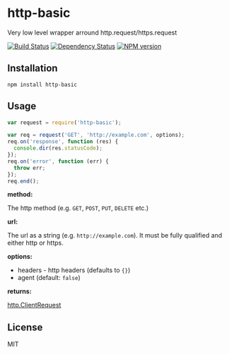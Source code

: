 # http-basic

Very low level wrapper arround http.request/https.request

[![Build Status](https://img.shields.io/travis/ForbesLindesay/http-basic/master.svg)](https://travis-ci.org/ForbesLindesay/http-basic)
[![Dependency Status](https://img.shields.io/gemnasium/ForbesLindesay/http-basic.svg)](https://gemnasium.com/ForbesLindesay/http-basic)
[![NPM version](https://img.shields.io/npm/v/http-basic.svg)](https://www.npmjs.org/package/http-basic)

## Installation

    npm install http-basic

## Usage

```js
var request = require('http-basic');

var req = request('GET', 'http://example.com', options);
req.on('response', function (res) {
  console.dir(res.statusCode);
});
req.on('error', function (err) {
  throw err;
});
req.end();
```

**method:**

The http method (e.g. `GET`, `POST`, `PUT`, `DELETE` etc.)

**url:**

The url as a string (e.g. `http://example.com`).  It must be fully qualified and either http or https.

**options:**

 - headers - http headers (defaults to `{}`)
 - agent (default: `false`)

**returns:**

[http.ClientRequest](http://nodejs.org/api/http.html#http_class_http_clientrequest)

## License

  MIT
